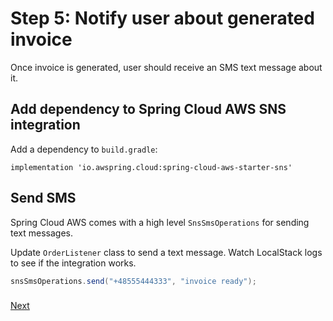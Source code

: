 # Step 5: Notify user about generated invoice

Once invoice is generated, user should receive an SMS text message about it.

## Add dependency to Spring Cloud AWS SNS integration

Add a dependency to `build.gradle`:

```
implementation 'io.awspring.cloud:spring-cloud-aws-starter-sns'
```

## Send SMS

Spring Cloud AWS comes with a high level `SnsSmsOperations` for sending text messages.

Update `OrderListener` class to send a text message. Watch LocalStack logs to see if the integration works.

```java
snsSmsOperations.send("+48555444333", "invoice ready");
```

### 
[Next](step-6-use-localstack-with-testcontainers.md)